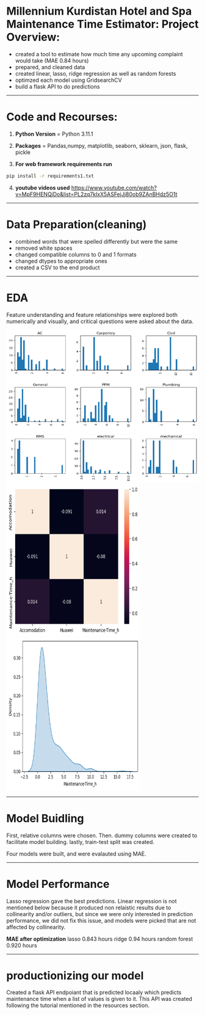 # Millennium Kurdistan Hotel and Spa Maintenance Time  Estimator: Project Overview:

- created a tool to estimate how much time any upcoming complaint would take (MAE 0.84 hours)
- prepared, and cleaned data 
- created linear, lasso, ridge regression as well as random forests 
- optimzed each model using GridsearchCV 
- build a flask API to do predictions 
---

# Code and Recourses:
1. **Python Version** = Python 3.11.1
2. **Packages** = Pandas,numpy, matplotlib, seaborn, sklearn, json, flask, pickle

3. **For web framework requirements run**  
```sh
pip install -r requirements1.txt
``` 

4. **youtube videos used** https://www.youtube.com/watch?v=MpF9HENQjDo&list=PL2zq7klxX5ASFejJj80ob9ZAnBHdz5O1t
---
# Data Preparation(cleaning)
- combined words that were spelled differently but were the same 
- removed white spaces
- changed compatible columns to 0 and 1 formats 
- changed dtypes to appropriate ones 
- created a CSV to the end product 
---
# EDA
Feature understanding and feature relationships were explored both numerically and visually, and critical questions were asked about the data.

<img src="Drawings-of-readme/1.PNG"  width="700" height=400>
<img src="Drawings-of-readme/2.png"  width="350" height=400> <img src="Drawings-of-readme/3.png"  width="350" height=400> 

---
# Model Buidling
First, relative columns were chosen. Then. dummy columns were created to facilitate model building. lastly, train-test split was created.

Four models were built, and were evalauted using MAE.

---
# Model Performance

Lasso regression gave the best predictions. Linear regression is not mentioned below because it produced non relaistic results due to collinearity and/or outliers, but since we were only interested in prediction performance, we did not fix this issue, and models were picked that are not affected by collinearity. 

**MAE after optimization**
lasso 0.843 hours
ridge  0.94 hours 
random forest 0.920 hours

---
# productionizing our model 

Created a flask API endpoiant that is predicted locaaly which predicts maintenance time when a list of values is given to it. This API was created following the tutorial mentioned in the resources section.


   



